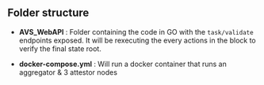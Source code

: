 ## Folder structure

- **AVS_WebAPI** : Folder containing the code in GO with the `task/validate` endpoints exposed. It will be rexecuting the every actions in the block to verify the final state root.

- **docker-compose.yml** : Will run a docker container that runs an aggregator & 3 attestor nodes
